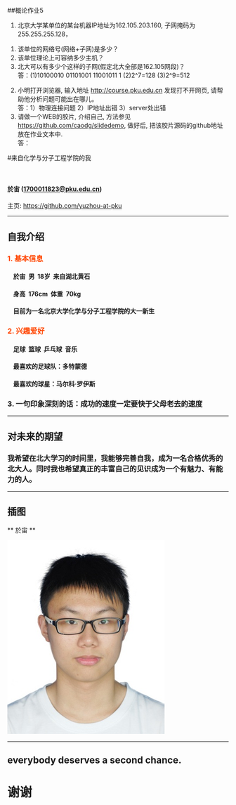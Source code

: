##概论作业5  
1.  北京大学某单位的某台机器IP地址为162.105.203.160, 子网掩码为255.255.255.128，  
1) 该单位的网络号(网络+子网)是多少？  
2) 该单位理论上可容纳多少主机？  
3) 北大可以有多少个这样的子网(假定北大全部是162.105网段)？  
答：(1)10100010 01101001 11001011 1    (2)2^7=128  (3)2^9=512
2.  小明打开浏览器, 输入地址 http://course.pku.edu.cn 发现打不开网页, 请帮助他分析问题可能出在哪儿。  
答：1）物理连接问题 2）IP地址出错 3）server处出错  
3.  请做一个WEB的胶片, 介绍自己, 方法参见 https://github.com/caodg/slidedemo, 做好后, 把该胶片源码的github地址放在作业文本中.   
  答：  

#来自化学与分子工程学院的我

&nbsp;
&nbsp;

#### 於宙 (1700011823@pku.edu.cn)  

主页: https://github.com/yuzhou-at-pku

---

## 自我介绍

### <font color="orangered">1. 基本信息</font>

#### &nbsp; &nbsp; 於宙 &nbsp;男 &nbsp;18岁&nbsp; 来自湖北黄石
#### &nbsp; &nbsp; 身高 &nbsp;176cm &nbsp;体重 &nbsp;70kg 
#### &nbsp; &nbsp; 目前为一名北京大学化学与分子工程学院的大一新生

### <font color="orangered">2. 兴趣爱好</font>

#### &nbsp; &nbsp; 足球 &nbsp;篮球 &nbsp;乒乓球 &nbsp;音乐
#### &nbsp; &nbsp; 最喜欢的足球队：多特蒙德
#### &nbsp; &nbsp; 最喜欢的球星：马尔科·罗伊斯
### 3. 一句印象深刻的话：成功的速度一定要快于父母老去的速度

---

## 对未来的期望  

### 我希望在北大学习的时间里，我能够完善自我，成为一名合格优秀的北大人。同时我也希望真正的丰富自己的见识成为一个有魅力、有能力的人。
---

## 插图

** 於宙 **

<img src="https://raw.githubusercontent.com/yuzhou-at-pku/slidedemo/master/%E7%99%BB%E8%AE%B0.jpg">

---

## everybody deserves a second chance.


# 谢谢
